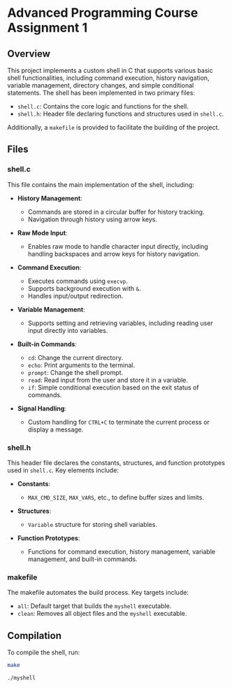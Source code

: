 # Advanced Programming Course Assignment 1

## Overview
This project implements a custom shell in C that supports various basic shell functionalities, including command execution, history navigation, variable management, directory changes, and simple conditional statements. The shell has been implemented in two primary files:
- `shell.c`: Contains the core logic and functions for the shell.
- `shell.h`: Header file declaring functions and structures used in `shell.c`.

Additionally, a `makefile` is provided to facilitate the building of the project.

## Files

### shell.c
This file contains the main implementation of the shell, including:

- **History Management**:
  - Commands are stored in a circular buffer for history tracking.
  - Navigation through history using arrow keys.

- **Raw Mode Input**:
  - Enables raw mode to handle character input directly, including handling backspaces and arrow keys for history navigation.

- **Command Execution**:
  - Executes commands using `execvp`.
  - Supports background execution with `&`.
  - Handles input/output redirection.

- **Variable Management**:
  - Supports setting and retrieving variables, including reading user input directly into variables.

- **Built-in Commands**:
  - `cd`: Change the current directory.
  - `echo`: Print arguments to the terminal.
  - `prompt`: Change the shell prompt.
  - `read`: Read input from the user and store it in a variable.
  - `if`: Simple conditional execution based on the exit status of commands.

- **Signal Handling**:
  - Custom handling for `CTRL+C` to terminate the current process or display a message.

### shell.h
This header file declares the constants, structures, and function prototypes used in `shell.c`. Key elements include:

- **Constants**:
  - `MAX_CMD_SIZE`, `MAX_VARS`, etc., to define buffer sizes and limits.

- **Structures**:
  - `Variable` structure for storing shell variables.

- **Function Prototypes**:
  - Functions for command execution, history management, variable management, and built-in commands.

### makefile
The makefile automates the build process. Key targets include:

- `all`: Default target that builds the `myshell` executable.
- `clean`: Removes all object files and the `myshell` executable.

## Compilation
To compile the shell, run:
```sh
make

./myshell

